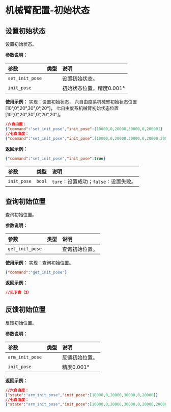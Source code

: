 # 机械臂配置-初始状态

## 设置初始状态

设置初始状态。

**参数说明：**

| 参数            | 类型 | 说明                     |
| :-------------- | :--- | :----------------------- |
| `set_init_pose` |      | 设置初始状态。           |
| `init_pose`     |      | 初始状态位置，精度0.001° |

**使用示例：**
实现：设置初始状态，
六自由度系机械臂初始状态位置[10°,0°,20°,30°,0°,20°]，
七自由度系机械臂初始状态位置[10°,0°,20°,30°,0°,20°,20°]。

```json
/六自由度：
{"command":"set_init_pose","init_pose":[10000,0,20000,30000,0,20000]}
//七自由度：
{"command":"set_init_pose","init_pose":[10000,0,20000,30000,0,20000,20000]}
```

**返回示例：**

```json
{"command":"set_init_pose","init_pose":true}
```

| 参数        | 类型   | 说明                                  |
| :---------- | :----- | :------------------------------------ |
| `init_pose` | `bool` | `ture`：设置成功；`false`：设置失败。 |

## 查询初始位置

查询初始位置。

**参数说明：**

| 参数            | 类型 | 说明           |
| :-------------- | :--- | :------------- |
| `get_init_pose` |      | 查询初始位置。 |

**使用示例：**
实现：查询初始位置。

```json
{"command":"get_init_pose"}
```

**返回示例：**

```json
//见下表（3）
```

## 反馈初始位置

反馈初始位置。

**参数说明：**

| 参数            | 类型 | 说明           |
| :-------------- | :--- | :------------- |
| `arm_init_pose` |      | 反馈初始位置。 |
| `init_pose`     |      | 精度0.001°     |

**返回示例：**

```json
//六自由度：
{"state":"arm_init_pose","init_pose":[10000,0,20000,30000,0,20000]}
//七自由度：
{"state":"arm_init_pose","init_pose":[10000,0,20000,30000,0,20000,20000]}
```

## 